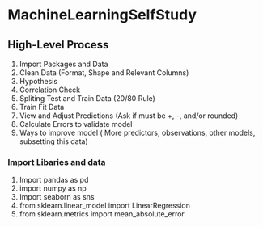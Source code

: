 # MachineLearningSelfStudy

## High-Level Process
1. Import Packages and Data
2. Clean Data (Format, Shape and Relevant Columns)
3. Hypothesis
4. Correlation Check
5. Spliting Test and Train Data (20/80 Rule)
6. Train Fit Data
7. View and Adjust Predictions (Ask if must be +, -, and/or rounded)
8. Calculate Errors to validate model
9. Ways to improve model ( More predictors, observations, other models, subsetting this data) 

### Import Libaries and data 
1. Import pandas as pd
2. import numpy as np
3. Import seaborn as sns
4. from sklearn.linear_model import LinearRegression
5. from sklearn.metrics import mean_absolute_error


